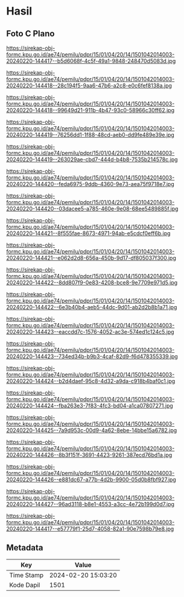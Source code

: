 # Hasil

## Foto C Plano

https://sirekap-obj-formc.kpu.go.id/ae74/pemilu/pdpr/15/01/04/20/14/1501042014003-20240220-144417--b5d6068f-4c5f-49a1-9848-248470d5083d.jpg

https://sirekap-obj-formc.kpu.go.id/ae74/pemilu/pdpr/15/01/04/20/14/1501042014003-20240220-144418--28c194f5-9aa6-47b6-a2c8-e0c6fef8138a.jpg

https://sirekap-obj-formc.kpu.go.id/ae74/pemilu/pdpr/15/01/04/20/14/1501042014003-20240220-144418--99649d21-911b-4b47-93c0-58966c30ff62.jpg

https://sirekap-obj-formc.kpu.go.id/ae74/pemilu/pdpr/15/01/04/20/14/1501042014003-20240220-144419--76256dd1-1f88-48cd-aeb0-dd9fe489e39e.jpg

https://sirekap-obj-formc.kpu.go.id/ae74/pemilu/pdpr/15/01/04/20/14/1501042014003-20240220-144419--263029ae-cbd7-444d-b4b8-7535b214578c.jpg

https://sirekap-obj-formc.kpu.go.id/ae74/pemilu/pdpr/15/01/04/20/14/1501042014003-20240220-144420--feda6975-9ddb-4360-9e73-aea75f9718e7.jpg

https://sirekap-obj-formc.kpu.go.id/ae74/pemilu/pdpr/15/01/04/20/14/1501042014003-20240220-144420--03dacee5-a785-460e-9e08-68ee5489885f.jpg

https://sirekap-obj-formc.kpu.go.id/ae74/pemilu/pdpr/15/01/04/20/14/1501042014003-20240220-144421--8f555fae-8673-4971-94ab-e5cdcf0eff6b.jpg

https://sirekap-obj-formc.kpu.go.id/ae74/pemilu/pdpr/15/01/04/20/14/1501042014003-20240220-144421--e062d2d8-656a-450b-9d17-df805037f300.jpg

https://sirekap-obj-formc.kpu.go.id/ae74/pemilu/pdpr/15/01/04/20/14/1501042014003-20240220-144422--8dd807f9-0e83-4208-bce8-9e7709e971d5.jpg

https://sirekap-obj-formc.kpu.go.id/ae74/pemilu/pdpr/15/01/04/20/14/1501042014003-20240220-144422--6e3b40b4-aeb5-44dc-9d01-ab2d2b8b1a71.jpg

https://sirekap-obj-formc.kpu.go.id/ae74/pemilu/pdpr/15/01/04/20/14/1501042014003-20240220-144423--eaccdd7c-1576-4052-ac3e-574ed1c124c5.jpg

https://sirekap-obj-formc.kpu.go.id/ae74/pemilu/pdpr/15/01/04/20/14/1501042014003-20240220-144423--734ed34b-b9b3-4caf-82d9-f6d478355339.jpg

https://sirekap-obj-formc.kpu.go.id/ae74/pemilu/pdpr/15/01/04/20/14/1501042014003-20240220-144424--b2d4daef-95c8-4d32-a9da-c918b4baf0c1.jpg

https://sirekap-obj-formc.kpu.go.id/ae74/pemilu/pdpr/15/01/04/20/14/1501042014003-20240220-144424--fba263e3-7f83-4fc3-bd04-a1ca07807271.jpg

https://sirekap-obj-formc.kpu.go.id/ae74/pemilu/pdpr/15/01/04/20/14/1501042014003-20240220-144425--7a9d953c-00d9-4a62-8ebe-14bbe15a6782.jpg

https://sirekap-obj-formc.kpu.go.id/ae74/pemilu/pdpr/15/01/04/20/14/1501042014003-20240220-144426--8b3f151f-3691-4423-9261-387ecd76bd1a.jpg

https://sirekap-obj-formc.kpu.go.id/ae74/pemilu/pdpr/15/01/04/20/14/1501042014003-20240220-144426--e881dc67-a77b-4d2b-9900-05d0b8fbf927.jpg

https://sirekap-obj-formc.kpu.go.id/ae74/pemilu/pdpr/15/01/04/20/14/1501042014003-20240220-144427--96ad3118-b8e1-4553-a3cc-4e72b199d0d7.jpg

https://sirekap-obj-formc.kpu.go.id/ae74/pemilu/pdpr/15/01/04/20/14/1501042014003-20240220-144417--e57779f1-25d7-4058-82a1-90e7598b79e8.jpg


## Metadata

| Key        | Value               |
| ---------- | ------------------- |
| Time Stamp | 2024-02-20 15:03:20 |
| Kode Dapil | 1501                |



